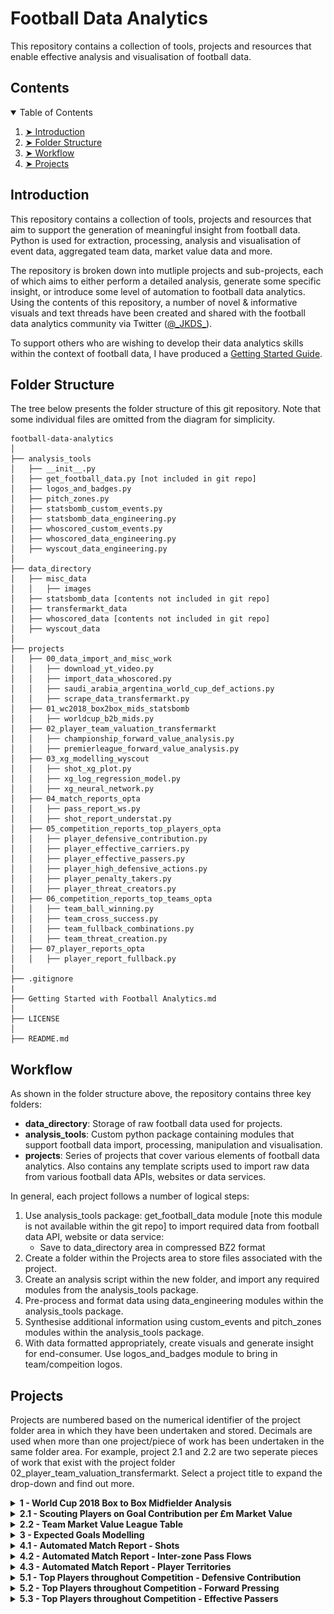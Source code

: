 # Football Data Analytics
This repository contains a collection of tools, projects and resources that enable effective analysis and visualisation of football data.

## Contents

<details open="open">
  <summary>Table of Contents</summary>
  <ol>
    <li><a href="#introduction"> ➤ Introduction</a></li>
    <li><a href="#folder-structure"> ➤ Folder Structure</a></li>
    <li><a href="#workflow"> ➤ Workflow</a></li>
    <li><a href="#projects"> ➤ Projects</a></li>
  </ol>
</details>

## Introduction
This repository contains a collection of tools, projects and resources that aim to support the generation of meaningful insight from football data. Python is used for extraction, processing, analysis and visualisation of event data, aggregated team data, market value data and more.

The repository is broken down into mutliple projects and sub-projects, each of which aims to either perform a detailed analysis, generate some specific insight, or introduce some level of automation to football data analytics. Using the contents of this repository, a number of novel & informative visuals and text threads have been created and shared with the football data analytics community via Twitter ([@\_JKDS\_](https://twitter.com/_JKDS_)).

To support others who are wishing to develop their data analytics skills within the context of football data, I have produced a [Getting Started Guide](https://github.com/jakeyk11/football-data-analytics/blob/main/Getting%20Started%20with%20Football%20Analytics.md).

## Folder Structure

The tree below presents the folder structure of this git repository. Note that some individual files are omitted from the diagram for simplicity.

    football-data-analytics
    │
    ├── analysis_tools
    │   ├── __init__.py
    │   ├── get_football_data.py [not included in git repo]
    │   ├── logos_and_badges.py
    │   ├── pitch_zones.py
    │   ├── statsbomb_custom_events.py
    │   ├── statsbomb_data_engineering.py
    │   ├── whoscored_custom_events.py
    │   ├── whoscored_data_engineering.py
    │   ├── wyscout_data_engineering.py   
    │ 
    ├── data_directory
    │   ├── misc_data
    │   │   ├── images
    │   ├── statsbomb_data [contents not included in git repo]
    │   ├── transfermarkt_data
    │   ├── whoscored_data [contents not included in git repo]
    │   ├── wyscout_data
    │
    ├── projects
    │   ├── 00_data_import_and_misc_work
    │   │   ├── download_yt_video.py 
    │   │   ├── import_data_whoscored.py
    │   │   ├── saudi_arabia_argentina_world_cup_def_actions.py 
    │   │   ├── scrape_data_transfermarkt.py
    │   ├── 01_wc2018_box2box_mids_statsbomb
    │   │   ├── worldcup_b2b_mids.py
    │   ├── 02_player_team_valuation_transfermarkt
    │   │   ├── championship_forward_value_analysis.py
    │   │   ├── premierleague_forward_value_analysis.py
    │   ├── 03_xg_modelling_wyscout
    │   │   ├── shot_xg_plot.py
    │   │   ├── xg_log_regression_model.py
    │   │   ├── xg_neural_network.py  
    │   ├── 04_match_reports_opta
    │   │   ├── pass_report_ws.py
    │   │   ├── shot_report_understat.py     
    │   ├── 05_competition_reports_top_players_opta
    │   │   ├── player_defensive_contribution.py
    │   │   ├── player_effective_carriers.py
    │   │   ├── player_effective_passers.py
    │   │   ├── player_high_defensive_actions.py    
    │   │   ├── player_penalty_takers.py
    │   │   ├── player_threat_creators.py
    │   ├── 06_competition_reports_top_teams_opta
    │   │   ├── team_ball_winning.py
    │   │   ├── team_cross_success.py    
    │   │   ├── team_fullback_combinations.py
    │   │   ├── team_threat_creation.py
    │   ├── 07_player_reports_opta
    │   │   ├── player_report_fullback.py
    │ 
    ├── .gitignore
    |
    ├── Getting Started with Football Analytics.md
    │     
    ├── LICENSE 
    │ 
    ├── README.md 

## Workflow

As shown in the folder structure above, the repository contains three key folders:
- **data_directory**: Storage of raw football data used for projects.
- **analysis_tools**: Custom python package containing modules that support football data import, processing, manipulation and visualisation.
- **projects**: Series of projects that cover various elements of football data analytics. Also contains any template scripts used to import raw data from various football data APIs, websites or data services.

In general, each project follows a number of logical steps:
1. Use analysis_tools package: get_football_data module [note this module is not available within the git repo] to import required data from football data API, website or data service:
    * Save to data_directory area in compressed BZ2 format
2. Create a folder within the Projects area to store files associated with the project.
3. Create an analysis script within the new folder, and import any required modules from the analysis_tools package.
4. Pre-process and format data using data_engineering modules within the analysis_tools package.
5. Synthesise additional information using custom_events and pitch_zones modules within the analysis_tools package.
6. With data formatted appropriately, create visuals and generate insight for end-consumer. Use logos_and_badges module to bring in team/compeition logos.

## Projects

Projects are numbered based on the numerical identifier of the project folder area in which they have been undertaken and stored. Decimals are used when more than one project/piece of work has been undertaken in the same folder area. For example, project 2.1 and 2.2 are two seperate pieces of work that exist with the project folder 02_player_team_valuation_transfermarkt. Select a project title to expand the drop-down and find out more.

<details>
<summary><b>1 - World Cup 2018 Box to Box Midfielder Analysis</b></summary>

\
**Data Source:** Statsbomb & FIFA Match Reports

**Project Area:** [01_wc2018_box2box_mids_statsbomb](https://github.com/jakeyk11/football-data-analytics/tree/main/projects/01_wc2018_box2box_mids_statsbomb)

**Code:** [worldcup_b2b_mids.py](https://github.com/jakeyk11/football-data-analytics/blob/main/projects/01_wc2018_box2box_mids_statsbomb/worldcup_b2b_mids.py)

**Summary and Output:** An investigation of the most effective box to box midfielders at the 2018 World Cup. A number of custom metrics are used to score central midfielders in ball winning, ball retention & creativity, and mobility. A good box to box midfielder is defined as a central midfielder that excels in each of these areas.

<p align="center">
  <img width="40%" src="./data_directory/misc_data/images/example-1-1-1.png"> &nbsp &nbsp 
  <img width="40%" src="./data_directory/misc_data/images/example-1-1-2.png">
</p>
<p align="center">
  <img width="40%" src="./data_directory/misc_data/images/example-1-1-3.png">
</p>

</details>

<details>
<summary><b>2.1 - Scouting Players on Goal Contribution per £m Market Value</b></summary>

\
**Data Source:** Transfermarkt

**Project Area:** [00_data_import_and_misc_work](https://github.com/jakeyk11/football-data-analytics/tree/main/projects/00_data_import_and_misc_work) & [02_player_team_valuation_transfermarkt](https://github.com/jakeyk11/football-data-analytics/tree/main/projects/02_player_team_valuation_transfermarkt)

**Code:** [scrape_data_transfermarkt.py](https://github.com/jakeyk11/football-data-analytics/blob/main/projects/00_data_import_and_misc_work/scrape_data_transfermarkt.py) & [team_player_value_analysis.py](https://github.com/jakeyk11/football-data-analytics/blob/main/projects/02_player_team_valuation_transfermarkt/team_player_value_analysis.py)

**Summary and Output:** 
Development of a tool to scrape team and player market value information from transfermarkt.co.uk. Generation of a "scouting visual" that highlights players from a given league with a favourable combination of Age and Goal Contribution per £m market value. The work also explores the use of statistical models to predict market value based on player performance.

<p align="center">
  <img width="30%" src="./data_directory/misc_data/images/example-2-1-1.png"> &nbsp &nbsp
  <img width="30%" src="./data_directory/misc_data/images/example-2-1-2.png">
</p>
<p align="center">
  <img width="30%" src="./data_directory/misc_data/images/example-2-1-3.png"> &nbsp &nbsp
  <img width="30%" src="./data_directory/misc_data/images/example-2-1-4.png">
</p>

</details>

<details>
<summary><b>2.2 - Team Market Value League Table</b></summary>

\
**Data Source:** Transfermarkt

**Project Area:** [00_data_import_and_misc_work](https://github.com/jakeyk11/football-data-analytics/tree/main/projects/00_data_import_and_misc_work) & [02_player_team_valuation_transfermarkt](https://github.com/jakeyk11/football-data-analytics/tree/main/projects/02_player_team_valuation_transfermarkt)

**Code:** [scrape_data_transfermarkt.py](https://github.com/jakeyk11/football-data-analytics/blob/main/projects/00_data_import_and_misc_work/scrape_data_transfermarkt.py) & [team_player_value_analysis.py](https://github.com/jakeyk11/football-data-analytics/blob/main/projects/02_player_team_valuation_transfermarkt/team_player_value_analysis.py)

**Summary and Output:** 
Development of a tool to scrape team and player market value information from transfermarkt.co.uk. Investigation of team under/over-performance based on league ranking and total squad value ranking.

<p align="center">
  <img width="30%" src="./data_directory/misc_data/images/example-2-2-1.png"> &nbsp &nbsp
  <img width="30%" src="./data_directory/misc_data/images/example-2-2-2.png">
</p>

</details>

<details>
<summary><b>3 - Expected Goals Modelling</b></summary>

\
**Data Source:** Wyscout

**Project Area:** [03_xg_modelling_wyscout](https://github.com/jakeyk11/football-data-analytics/tree/main/projects/03_xg_modelling_wyscout)

**Code:** [xg_log_regression_model.py](https://github.com/jakeyk11/football-data-analytics/blob/main/projects/03_xg_modelling_wyscout/xg_log_regression_model.py), [xg_neural_network.py](https://github.com/jakeyk11/football-data-analytics/blob/main/projects/03_xg_modelling_wyscout/xg_neural_network.py) & [shot_xg_plot.py](https://github.com/jakeyk11/football-data-analytics/blob/main/projects/03_xg_modelling_wyscout/shot_xg_plot.py)

**Summary and Output:** 
Implementation and testing of basic expected goals probabilistic models. This work includes development and comparison of a logistic regression expected goals model and a neural network expected goals model, each trained off over 40000 shots taken across Europe's 'big five' leagues during the 2017/2018 season. The models are used to calculate expected goals for specific players, clubs and leagues over a defined time period.

<p align="center">
  <img width="40%" src="./data_directory/misc_data/images/example-3-1-1.png"> &nbsp &nbsp
  <img width="40%" src="./data_directory/misc_data/images/example-3-1-2.png">
</p>
<p align="center">
  <img width="30%" src="./data_directory/misc_data/images/example-3-1-3.png"> &nbsp &nbsp
  <img width="30%" src="./data_directory/misc_data/images/example-3-1-4.png"> &nbsp &nbsp
  <img width="30%" src="./data_directory/misc_data/images/example-3-1-5.png">
</p>

</details>

<details>
<summary><b>4.1 - Automated Match Report - Shots</b></summary>

\
**Data Source:** Understat

**Project Area:** [04_match_reports_opta](https://github.com/jakeyk11/football-data-analytics/tree/main/projects/04_match_reports_opta)

**Code:** [shot_report_understat.py](https://github.com/jakeyk11/football-data-analytics/blob/main/projects/04_match_reports_opta/shot_report_understat.py)

**Summary and Output:** 
Development of a script to extract shot data from understat and generate shot reports for a any selected match.

<p align="center">
  <img width="40%" src="./data_directory/misc_data/images/example-4-1-1.png"> &nbsp &nbsp
  <img width="40%" src="./data_directory/misc_data/images/example-4-1-2.png">
</p>

</details>

<details>
<summary><b>4.2 - Automated Match Report - Inter-zone Pass Flows</b></summary>

\
**Data Source:** Opta/Whoscored

**Project Area:** [04_match_reports_opta](https://github.com/jakeyk11/football-data-analytics/tree/main/projects/04_match_reports_opta)

**Code:** [pass_report_ws.py](https://github.com/jakeyk11/football-data-analytics/blob/main/projects/04_match_reports_opta/pass_report_ws.py)

**Summary and Output:** 
Design and development of an algorithm that identifies and counts similar passes based on the area of the pitch in which they start and finish. Generation of inter-zone pass flow reports for any selected match. 

<p align="center">
  <img width="30%" src="./data_directory/misc_data/images/example-4-2-1.png"> &nbsp &nbsp
  <img width="30%" src="./data_directory/misc_data/images/example-4-2-2.png"> 
</p>

</details>

<details>
<summary><b>4.3 - Automated Match Report - Player Territories</b></summary>

\
**Data Source:** Opta/Whoscored

**Project Area:** [04_match_reports_opta](https://github.com/jakeyk11/football-data-analytics/tree/main/projects/04_match_reports_opta)

**Code:** [pass_report_ws.py](https://github.com/jakeyk11/football-data-analytics/blob/main/projects/04_match_reports_opta/pass_report_ws.py)

**Summary and Output:** 
Design and development of an algorithm to calculate player territories based on the positions of all in-play actions throughout a match, including removal of outliers. Generation of territory reports for any selected match, including calculation of territory area as a proxy for pitch area covered.

<p align="center">
  <img width="30%" src="./data_directory/misc_data/images/example-4-3-1.png"> &nbsp &nbsp
  <img width="30%" src="./data_directory/misc_data/images/example-4-3-2.png"> 
</p>

</details>

<details>
<summary><b>5.1 - Top Players throughout Competition - Defensive Contribution</b></summary>

\
**Data Source:** Opta/Whoscored

**Project Area:** [05_competition_reports_top_players_opta](https://github.com/jakeyk11/football-data-analytics/tree/main/projects/05_competition_reports_top_players_opta)

**Code:** [player_defensive_contribution.py](https://github.com/jakeyk11/football-data-analytics/blob/main/projects/05_competition_reports_top_players_opta/player_defensive_contribution.py)

**Summary and Output:** 
Assessment of all players' defensive contribution over the duration of a competition, with identification of top players by metrics such as Recoveries and Ball Wins per 100 opposition touches. Work includes implentation of a diamond scatter diagram that can be re-used for any 2D scatter plot.

<p align="center">
  <img width="25%" src="./data_directory/misc_data/images/example-5-1-1.png"> &nbsp &nbsp
  <img width="25%" src="./data_directory/misc_data/images/example-5-1-2.png"> 
</p>

</details>

<details>
<summary><b>5.2 - Top Players throughout Competition - Forward Pressing</b></summary>

\
**Data Source:** Opta/Whoscored

**Project Area:** [05_competition_reports_top_players_opta](https://github.com/jakeyk11/football-data-analytics/tree/main/projects/05_competition_reports_top_players_opta)

**Code:** [player_defensive_contribution.py](https://github.com/jakeyk11/football-data-analytics/blob/main/projects/05_competition_reports_top_players_opta/player_defensive_contribution.py)

**Summary and Output:** 
Assessment of the number of defensive actions completed in the opposition third by all players' over the duration of a competition, giving an indication at who has a tendency to defend from the front.

<p align="center">
  <img width="37%" src="./data_directory/misc_data/images/example-5-2-1.png"> &nbsp &nbsp
  <img width="37%" src="./data_directory/misc_data/images/example-5-2-2.png"> 
</p>

</details>

<details>
<summary><b>5.3 - Top Players throughout Competition - Effective Passers</b></summary>

\
**Data Source:** Opta/Whoscored

**Project Area:** [05_competition_reports_top_players_opta](https://github.com/jakeyk11/football-data-analytics/tree/main/projects/05_competition_reports_top_players_opta)

**Code:** [player_effective_passers.py](https://github.com/jakeyk11/football-data-analytics/blob/main/projects/05_competition_reports_top_players_opta/player_effective_passers.pyy)

**Summary and Output:** 
Identification of effective passers through assessment of all in-play passes completed over the duration of a competition. Metrics such as progressive passes, cumulative expected threat and passes into opposition box per 90 are used to identify top players. This work involves the implementation of an [expected threat model](https://karun.in/blog/data/open_xt_12x8_v1.json) developed by Karun Singh.

<p align="center">
  <img width="37%" src="./data_directory/misc_data/images/example-5-3-1.png"> &nbsp &nbsp
  <img width="22.5%" src="./data_directory/misc_data/images/example-5-3-3.png">
</p>
<p align="center">
  <img width="37%" src="./data_directory/misc_data/images/example-5-3-2.png"> &nbsp &nbsp
</p>

</details>
